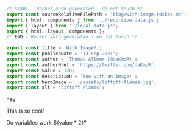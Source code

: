 ```js server
/* START - Rocket auto generated - do not touch */
export const sourceRelativeFilePath = 'blog/with-image.rocket.md';
import { html, components } from '../recursive.data.js';
import { layout } from './local.data.js';
export { html, layout, components };
/* END - Rocket auto generated - do not touch */

export const title = 'With Image!';
export const publishDate = '13 Sep 2021';
export const author = 'Thomas Allmer (@daKmoR)';
export const authorHref = 'https://twitter.com/daKmoR';
export const value = 128;
export const description = 'Now with an image!';
export const heroImage = './assets/liftoff-flames.jpg';
export const alt = 'Liftoff Flames';
```

hey

<blog-author name="Another Author" href="https://twitter.com/daKmoR"></blog-author>

This is so cool!

Do variables work ${value \* 2}?
